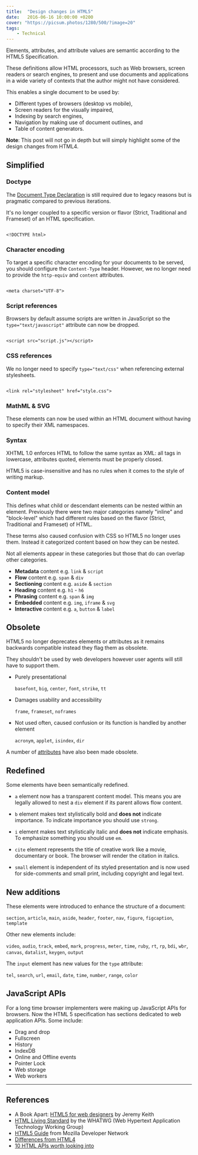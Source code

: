 ```yaml
---
title:  "Design changes in HTML5"
date:   2016-06-16 10:00:00 +0200
cover: "https://picsum.photos/1280/500/?image=20"
tags: 
    - Technical
---
```


Elements, attributes, and attribute values are semantic according to the
HTML5 Specification.

These definitions allow HTML processors, such as Web browsers, screen readers
or search engines, to present and use documents and applications in a wide
variety of contexts that the author might not have considered.

This enables a single document to be used by:

-   Different types of browsers (desktop vs mobile),
-   Screen readers for the visually impaired,
-   Indexing by search engines,
-   Navigation by making use of document outlines, and
-   Table of content generators.

**Note**: This post will not go in depth but will simply highlight some of the design
changes from HTML4.

## Simplified

### Doctype

The [Document Type Declaration](https://html.spec.whatwg.org/multipage/syntax.html#the-doctype)
is still required due to legacy reasons but is pragmatic compared
to previous iterations.

It's no longer coupled to a specific version or flavor (Strict, Traditional and
Frameset) of an HTML specification.

<pre><code class="language-markup">
&lt;!DOCTYPE html&gt;
</code></pre>

### Character encoding

To target a specific character encoding for your documents to be served, you
should configure the `Content-Type` header. However, we no longer need to
provide the `http-equiv` and `content` attributes.

<pre><code class="language-markup">
&lt;meta charset="UTF-8"&gt;
</code></pre>

### Script references

Browsers by default assume scripts are written in JavaScript so the
`type="text/javascript"` attribute can now be dropped.

<pre><code class="language-markup">
&lt;script src="script.js"&gt;&lt;/script&gt;
</code></pre>

### CSS references

We no longer need to specify `type="text/css"` when referencing external
stylesheets.

<pre><code class="language-markup">
&lt;link rel="stylesheet" href="style.css"&gt;
</code></pre>

### MathML & SVG

These elements can now be used within an HTML document without having to specify
their XML namespaces.

### Syntax

XHTML 1.0 enforces HTML to follow the same syntax as XML: all tags in lowercase,
attributes quoted, elements must be properly closed.

HTML5 is case-insensitive and has no rules when it comes to the style of
writing markup.

### Content model

This defines what child or descendant elements can be nested within an element.
Previously there were two major categories namely "inline" and "block-level"
which had different rules based on the flavor (Strict, Traditional and Frameset)
of HTML.

These terms also caused confusion with CSS so HTML5 no longer uses them.
Instead it categorized content based on how they can be nested.

Not all elements appear in these categories but those that do can overlap
other categories.

-   **Metadata** content e.g. `link` & `script`
-   **Flow** content e.g. `span` & `div`
-   **Sectioning** content e.g. `aside` & `section`
-   **Heading** content e.g. `h1` - `h6`
-   **Phrasing** content e.g. `span` & `img`
-   **Embedded** content e.g. `img`, `iframe` & `svg`
-   **Interactive** content e.g. `a`, `button` & `label`

## Obsolete

HTML5 no longer deprecates elements or attributes as it remains backwards
compatible instead they flag them as obsolete.

They shouldn't be used by web developers however user agents will still have
to support them.

-   Purely presentational

    `basefont`, `big`, `center`, `font`, `strike`, `tt`

-   Damages usability and accessibility

    `frame`, `frameset`, `noframes`

-   Not used often, caused confusion or its function is handled by another element

    `acronym`, `applet`, `isindex`, `dir`

A number of [attributes](https://www.w3.org/TR/html5-diff/#obsolete-attributes)
have also been made obsolete.

## Redefined

Some elements have been semantically redefined.

-   `a` element now has a transparent content model. This means you are legally
    allowed to nest a `div` element if its parent allows flow content.

-   `b` element makes text stylistically bold and **does not** indicate importance. To
    indicate importance you should use `strong`.

-   `i` element makes text stylistically italic and **does not** indicate emphasis. To
    emphasize something you should use `em`.

-   `cite` element represents the title of creative work like a movie, documentary or
    book. The browser will render the citation in italics.

-   `small` element is independent of its styled presentation and is now used for
    side-comments and small print, including copyright and legal text.

## New additions

These elements were introduced to enhance the structure of a document:

`section`, `article`, `main`, `aside`, `header`, `footer`, `nav`, `figure`,
`figcaption`, `template`

Other new elements include:

`video`, `audio`, `track`, `embed`, `mark`, `progress`, `meter`, `time`, `ruby`,
`rt`, `rp`, `bdi`, `wbr`, `canvas`, `datalist`, `keygen`, `output`

The `input` element has new values for the `type` attribute:

`tel`, `search`, `url`, `email`, `date`, `time`, `number`, `range`, `color`

## JavaScript APIs

For a long time browser implementers were making up JavaScript APIs for
browsers. Now the HTML 5 specification has sections dedicated to web application
APIs. Some include:

-   Drag and drop
-   Fullscreen
-   History
-   IndexDB
-   Online and Offline events
-   Pointer Lock
-   Web storage
-   Web workers

* * *

## References

-   A Book Apart: [HTML5 for web designers](https://abookapart.com/products/html5-for-web-designers)
    by Jeremy Keith
-   [HTML Living Standard](https://html.spec.whatwg.org/multipage/index.html) by
    the WHATWG (Web Hypertext Application Technology Working Group)
-   [HTML5 Guide](https://developer.mozilla.org/en-US/docs/Web/Guide/HTML/HTML5)
    from Mozilla Developer Network
-   [Differences from HTML4](https://www.w3.org/TR/html5-diff/)
-   [10 HTML APIs worth looking into](https://www.sitepoint.com/10-html5-apis-worth-looking/)
